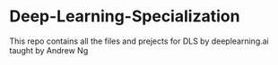 # Deep-Learning-Specialization
This repo contains all the files and prejects for DLS by deeplearning.ai taught by Andrew Ng
